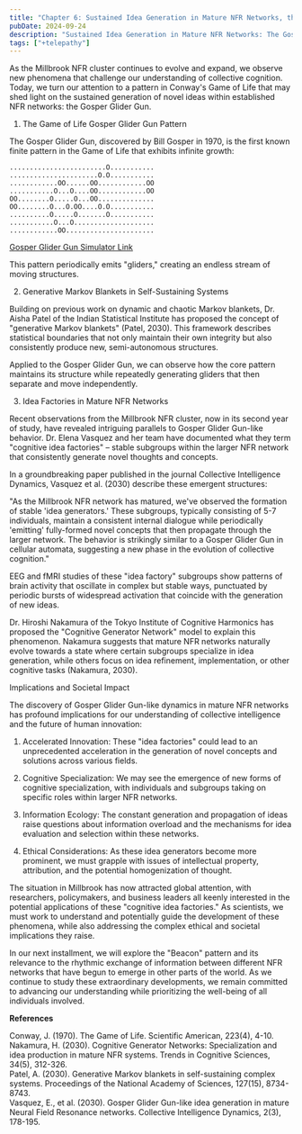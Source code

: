 ```yaml
---
title: "Chapter 6: Sustained Idea Generation in Mature NFR Networks, the Gosper Glider Gun Model"
pubDate: 2024-09-24
description: "Sustained Idea Generation in Mature NFR Networks: The Gosper Glider Gun Model"
tags: ["+telepathy"]
---
```


As the Millbrook NFR cluster continues to evolve and expand, we observe new phenomena that challenge our understanding of collective cognition. Today, we turn our attention to a pattern in Conway's Game of Life that may shed light on the sustained generation of novel ideas within established NFR networks: the Gosper Glider Gun.

1. The Game of Life Gosper Glider Gun Pattern

The Gosper Glider Gun, discovered by Bill Gosper in 1970, is the first known finite pattern in the Game of Life that exhibits infinite growth:

```
........................O...........
......................O.O...........
............OO......OO............OO
...........O...O....OO............OO
OO........O.....O...OO..............
OO........O...O.OO....O.O...........
..........O.....O.......O...........
...........O...O....................
............OO......................
```

[Gosper Glider Gun Simulator Link](https://buildlittleworlds.github.io/game-of-life-app/advanced_patterns.html)

This pattern periodically emits "gliders," creating an endless stream of moving structures.

2. Generative Markov Blankets in Self-Sustaining Systems

Building on previous work on dynamic and chaotic Markov blankets, Dr. Aisha Patel of the Indian Statistical Institute has proposed the concept of "generative Markov blankets" (Patel, 2030). This framework describes statistical boundaries that not only maintain their own integrity but also consistently produce new, semi-autonomous structures.

Applied to the Gosper Glider Gun, we can observe how the core pattern maintains its structure while repeatedly generating gliders that then separate and move independently.

3. Idea Factories in Mature NFR Networks

Recent observations from the Millbrook NFR cluster, now in its second year of study, have revealed intriguing parallels to Gosper Glider Gun-like behavior. Dr. Elena Vasquez and her team have documented what they term "cognitive idea factories" – stable subgroups within the larger NFR network that consistently generate novel thoughts and concepts.

In a groundbreaking paper published in the journal Collective Intelligence Dynamics, Vasquez et al. (2030) describe these emergent structures:

"As the Millbrook NFR network has matured, we've observed the formation of stable 'idea generators.' These subgroups, typically consisting of 5-7 individuals, maintain a consistent internal dialogue while periodically 'emitting' fully-formed novel concepts that then propagate through the larger network. The behavior is strikingly similar to a Gosper Glider Gun in cellular automata, suggesting a new phase in the evolution of collective cognition."

EEG and fMRI studies of these "idea factory" subgroups show patterns of brain activity that oscillate in complex but stable ways, punctuated by periodic bursts of widespread activation that coincide with the generation of new ideas.

Dr. Hiroshi Nakamura of the Tokyo Institute of Cognitive Harmonics has proposed the "Cognitive Generator Network" model to explain this phenomenon. Nakamura suggests that mature NFR networks naturally evolve towards a state where certain subgroups specialize in idea generation, while others focus on idea refinement, implementation, or other cognitive tasks (Nakamura, 2030).

Implications and Societal Impact

The discovery of Gosper Glider Gun-like dynamics in mature NFR networks has profound implications for our understanding of collective intelligence and the future of human innovation:

1. Accelerated Innovation: These "idea factories" could lead to an unprecedented acceleration in the generation of novel concepts and solutions across various fields.

2. Cognitive Specialization: We may see the emergence of new forms of cognitive specialization, with individuals and subgroups taking on specific roles within larger NFR networks.

3. Information Ecology: The constant generation and propagation of ideas raise questions about information overload and the mechanisms for idea evaluation and selection within these networks.

4. Ethical Considerations: As these idea generators become more prominent, we must grapple with issues of intellectual property, attribution, and the potential homogenization of thought.

The situation in Millbrook has now attracted global attention, with researchers, policymakers, and business leaders all keenly interested in the potential applications of these "cognitive idea factories." As scientists, we must work to understand and potentially guide the development of these phenomena, while also addressing the complex ethical and societal implications they raise.

In our next installment, we will explore the "Beacon" pattern and its relevance to the rhythmic exchange of information between different NFR networks that have begun to emerge in other parts of the world. As we continue to study these extraordinary developments, we remain committed to advancing our understanding while prioritizing the well-being of all individuals involved.

**References**

Conway, J. (1970). The Game of Life. Scientific American, 223(4), 4-10.  
Nakamura, H. (2030). Cognitive Generator Networks: Specialization and idea production in mature NFR systems. Trends in Cognitive Sciences, 34(5), 312-326.  
Patel, A. (2030). Generative Markov blankets in self-sustaining complex systems. Proceedings of the National Academy of Sciences, 127(15), 8734-8743.  
Vasquez, E., et al. (2030). Gosper Glider Gun-like idea generation in mature Neural Field Resonance networks. Collective Intelligence Dynamics, 2(3), 178-195.